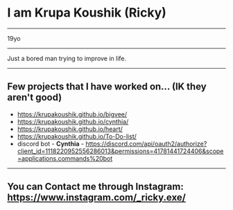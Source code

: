 # I am Krupa Koushik (Ricky)
---
19yo

---
Just a bored man trying to improve in life.
____________________________________________________________________________________________________________________________________________________________________
## Few projects that I have worked on... (IK they aren't good)
- https://krupakoushik.github.io/bigvee/
- https://krupakoushik.github.io/cynthia/
- https://krupakoushik.github.io/heart/
- https://krupakoushik.github.io/To-Do-list/
- discord bot - **Cynthia** - https://discord.com/api/oauth2/authorize?client_id=1118220952556286013&permissions=41781441724406&scope=applications.commands%20bot
---
You can Contact me through Instagram: https://www.instagram.com/_ricky.exe/
---
<!--
**krupakoushik/krupakoushik** is a ✨ _special_ ✨ repository because its `README.md` (this file) appears on your GitHub profile.

Here are some ideas to get you started:

- 🔭 I’m currently working on ...
- 🌱 I’m currently learning ...
- 👯 I’m looking to collaborate on ...
- 🤔 I’m looking for help with ...
- 💬 Ask me about ...
- 📫 How to reach me: ...
- 😄 Pronouns: ...
- ⚡ Fun fact: ...
-->
